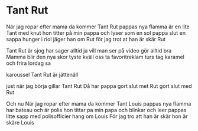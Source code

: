 # Tant Rut

När jag ropar efter mama
da kommer Tant Rut
pappas nya flamma
är en lite Tant med knut
hon titter på min pappa
och lyser som en sol
pappa slut en sappa
hunger i riol
jäger han
om Rut
för jag trot at han
är skär
Rut

Tant Rut är sjog har sager
alltid ja
vill man ser på video gör alltid bra
Mamma blir den nya skor 
tyste kväll
oss ta favoritreklam turs tag karamel
och frira lordag sa

karoussel
Tant Rut är jättenäll

just när jag börja gillar Tant Rut
Då har pappa gort slut
met Rut
gort slut
med Rut

Och nu
När jag ropar efter mama
da kommer Tant Louis
pappas nya flamma
har bateau och är polis
hon tittar pa min papa
och blinkar och leer
pappas litte sapp med polisofficier
hang om Louis
För jag tro att han
är skär 
hon är skäre Louis


